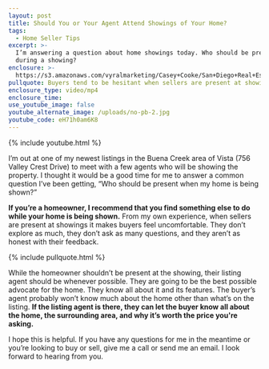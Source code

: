 ```yaml
---
layout: post
title: Should You or Your Agent Attend Showings of Your Home?
tags:
  - Home Seller Tips
excerpt: >-
  I’m answering a question about home showings today. Who should be present
  during a showing?
enclosure: >-
  https://s3.amazonaws.com/vyralmarketing/Casey+Cooke/San+Diego+Real+Estate+Agent-+Should+You+or+Your+Agent+Attend+Showings+of+Your+Home%253F.mp4
pullquote: Buyers tend to be hesitant when sellers are present at showings.
enclosure_type: video/mp4
enclosure_time:
use_youtube_image: false
youtube_alternate_image: /uploads/no-pb-2.jpg
youtube_code: eH71h0am6K8
---
```



{% include youtube.html %}

I’m out at one of my newest listings in the Buena Creek area of Vista (756 Valley Crest Drive) to meet with a few agents who will be showing the property. I thought it would be a good time for me to answer a common question I’ve been getting, “Who should be present when my home is being shown?”

**If you’re a homeowner, I recommend that you find something else to do while your home is being shown.** From my own experience, when sellers are present at showings it makes buyers feel uncomfortable. They don’t explore as much, they don’t ask as many questions, and they aren’t as honest with their feedback.

{% include pullquote.html %}

While the homeowner shouldn’t be present at the showing, their listing agent should be whenever possible. They are going to be the best possible advocate for the home. They know all about it and its features. The buyer’s agent probably won’t know much about the home other than what’s on the listing. **If the listing agent is there, they can let the buyer know all about the home, the surrounding area, and why it’s worth the price you're asking.**

I hope this is helpful. If you have any questions for me in the meantime or you’re looking to buy or sell, give me a call or send me an email. I look forward to hearing from you.